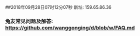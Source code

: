 ##2018年09月28日07时12分07秒 新址: 159.65.86.36
### 兔友常见问题及解答: https://github.com/wanggonging/d/blob/w/FAQ.md
